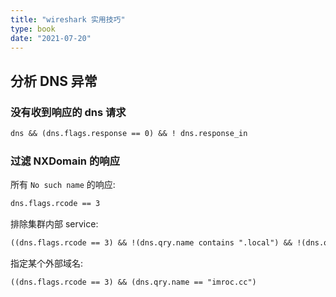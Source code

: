 ```yaml
---
title: "wireshark 实用技巧"
type: book
date: "2021-07-20"
---
```


## 分析 DNS 异常

### 没有收到响应的 dns 请求

```txt
dns && (dns.flags.response == 0) && ! dns.response_in
```

### 过滤 NXDomain 的响应

所有 `No such name` 的响应:

```txt
dns.flags.rcode == 3
```

排除集群内部 service:

```txt
((dns.flags.rcode == 3) && !(dns.qry.name contains ".local") && !(dns.qry.name contains ".svc") && !(dns.qry.name contains ".cluster"))
```

指定某个外部域名:

```txt
((dns.flags.rcode == 3) && (dns.qry.name == "imroc.cc")
```